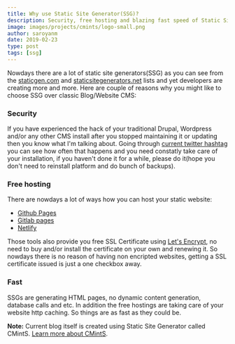 ```yaml
---
title: Why use Static Site Generator(SSG)?
description: Security, free hosting and blazing fast speed of Static Site Generators. Three reasons of choosing Static Site Generator over classic CMS.
image: images/projects/cmints/logo-small.png
author: saroyanm
date: 2019-02-23
type: post
tags: [ssg]
---
```


Nowdays there are a lot of static site generators(SSG) as you can see from the
[staticgen.com](https://www.staticgen.com/) and
[staticsitegenerators.net](https://staticsitegenerators.net/) lists and yet
developers are creating more and more. Here are couple of reasons why you might
like to choose SSG over classic Blog/Website CMS:

### Security

If you have experienced the hack of your traditional Drupal, Wordpress and/or
any other CMS install after you stopped maintaining it or updating then you know
what I'm talking about. Going through [current twitter
hashtag](https://twitter.com/hashtag/drupalgeddon) you can see how often that
happens and you need constatly take care of your installation, if you haven't
done it for a while, please do it(hope you don't need to reinstall platform and
do bunch of backups).

### Free hosting

There are nowdays a lot of ways how you can host your static website:

- [Github Pages](https://pages.github.com/)
- [Gitlab pages](https://about.gitlab.com/product/pages/)
- [Netlify](https://www.netlify.com/)

Those tools also provide you free SSL Certificate using [Let's
Encrypt](https://letsencrypt.org/), no need to buy and/or install the
certificate on your own and renewing it. So nowdays there is no reason of having
non encripted websites, getting a SSL certificate issued is just a one checkbox
away.

### Fast

SSGs are generating HTML pages, no dynamic content generation, database calls
and etc. In addition the free hostings are taking care of your website http
caching. So things are as fast as they could be.

**Note:** Current blog itself is created using Static Site Generator called
CMintS. [Learn more about CMintS](https://cmints.io/).
